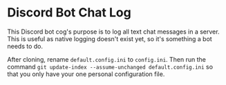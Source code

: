 # Discord Bot Chat Log

This Discord bot cog's purpose is to log all text chat messages in a server. This is useful as native logging doesn't exist yet, so it's something a bot needs to do.

After cloning, rename `default.config.ini` to `config.ini`. Then run the command `git update-index --assume-unchanged default.config.ini` so that you only have your one personal configuration file.
